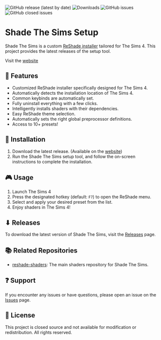 ![GitHub release (latest by date)](https://img.shields.io/github/v/release/shade-the-sims/setup) ![Downloads](https://img.shields.io/github/downloads/shade-the-sims/setup/total) ![GitHub issues](https://img.shields.io/github/issues/shade-the-sims/setup) ![GitHub closed issues](https://img.shields.io/github/issues-closed/shade-the-sims/setup)

# Shade The Sims Setup
Shade The Sims is a custom [ReShade installer](https://reshade.me) tailored for The Sims 4. This project provides the latest releases of the setup tool.

Visit the [website](https://shadethesims.com/)

## 🌟 Features
- Customized ReShade installer specifically designed for The Sims 4.
- Automatically detects the installation location of The Sims 4.
- Common keybinds are automatically set.
- Fully uninstall everything with a few clicks.
- Intelligently installs shaders with their dependencies.
- Easy ReShade theme selection.
- Automatically sets the right global preprocessor definitions.
- Access to 10+ presets!

## 🔧 Installation
1. Download the latest release. (Available on the [website](https://shadethesims.com/download))
2. Run the Shade The Sims setup tool, and follow the on-screen instructions to complete the installation.

## 🎮 Usage
1. Launch The Sims 4
2. Press the designated hotkey (default: `F7`) to open the ReShade menu.
3. Select and apply your desired preset from the list.
4. Enjoy shaders in The Sims 4!

## ⬇ Releases
To download the latest version of Shade The Sims, visit the [Releases](https://github.com/shade-the-sims/setup/releases) page.

## 📚 Related Repositories
- [reshade-shaders](https://github.com/shade-the-sims/reshade-shaders): The main shaders repository for Shade The Sims.

## ❓ Support
If you encounter any issues or have questions, please open an issue on the [Issues](https://github.com/shade-the-sims/setup/issues) page.

## 📄 License
This project is closed source and not available for modification or redistribution. All rights reserved.
